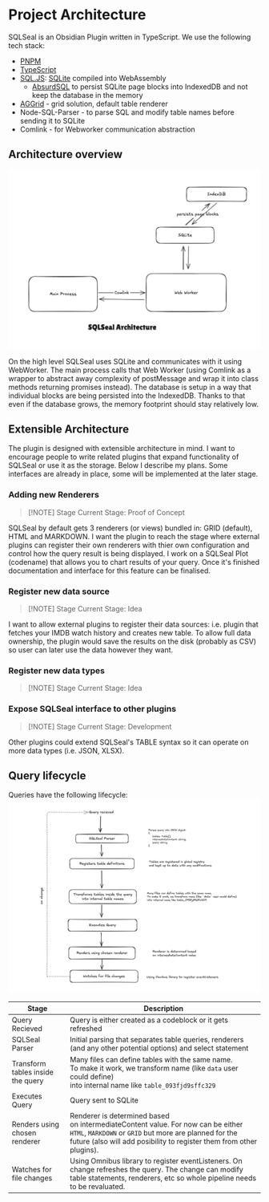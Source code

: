 # Project Architecture
SQLSeal is an Obsidian Plugin written in TypeScript. We use the following tech stack:
- [PNPM](https://pnpm.io/)
- [TypeScript](https://www.typescriptlang.org/)
- [SQL.JS](https://github.com/sql-js/sql.js): [SQLite](https://www.sqlite.org/) compiled into WebAssembly
    - [AbsurdSQL](https://github.com/jlongster/absurd-sql) to persist SQLite page blocks into IndexedDB and not keep the database in the memory
- [AGGrid](https://www.ag-grid.com/) - grid solution, default table renderer
- Node-SQL-Parser - to parse SQL and modify table names before sending it to SQLite
- Comlink - for Webworker communication abstraction

## Architecture overview
![Architecture Diagram](./diagram.png)

On the high level SQLSeal uses SQLite and communicates with it using WebWorker. The main process calls that Web Worker (using Comlink as a wrapper to abstract away complexity of postMessage and wrap it into class methods returning promises instead). The database is setup in a way that individual blocks are being persisted into the IndexedDB. Thanks to that even if the database grows, the memory footprint should stay relatively low.


## Extensible Architecture
The plugin is designed with extensible architecture in mind. I want to encourage people to write related plugins that expand functionality of SQLSeal or use it as the storage. Below I describe my plans. Some interfaces are already in place, some will be implemented at the later stage.

### Adding new Renderers
> [!NOTE] Stage
> Current Stage: Proof of Concept

SQLSeal by default gets 3 renderers (or views) bundled in: GRID (default), HTML and MARKDOWN. I want the plugin to reach the stage where external plugins can register their own renderers with thier own configuration and control how the query result is being displayed. I work on a SQLSeal Plot (codename) that allows you to chart results of your query. Once it's finished documentation and interface for this feature can be finalised.

### Register new data source
> [!NOTE] Stage
> Current Stage: Idea

I want to allow external plugins to register their data sources: i.e. plugin that fetches your IMDB watch history and creates new table. To allow full data ownership, the plugin would save the results on the disk (probably as CSV) so user can later use the data however they want.

### Register new data types
> [!NOTE] Stage
> Current Stage: Idea

### Expose SQLSeal interface to other plugins
> [!NOTE] Stage
> Current Stage: Development

Other plugins could extend SQLSeal's TABLE syntax so it can operate on more data types (i.e. JSON, XLSX).

## Query lifecycle
Queries have the following lifecycle:
![Query Lifecycle](./query-lifecycle.png)

| Stage                             | Description                                                                                                                                                                                                          |
| --------------------------------- | -------------------------------------------------------------------------------------------------------------------------------------------------------------------------------------------------------------------- |
| Query Recieved                    | Query is either created as a codeblock or it gets refreshed                                                                                                                                                          |
| SQLSeal Parser                    | Initial parsing that separates table queries, renderers (and any other potential options) and select statement                                                                                                       |
| Transform tables inside the query | Many files can define tables with the same name.<br>To make it work, we transform name (like `data` user could define)<br>into internal name like `table_093fjd9sffc329`                                             |
| Executes Query                    | Query sent to SQLite                                                                                                                                                                                                 |
| Renders using chosen renderer     | Renderer is determined based<br>on intermediateContent value. For now can be either `HTML`, `MARKDOWN` or `GRID` but more are planned for the future (also will add posibility to register them from other plugins). |
| Watches for file changes          | Using Omnibus library to register eventListeners. On change refreshes the query. The change can modify table statements, renderers, etc so whole pipeline needs to be revaluated.                                    |